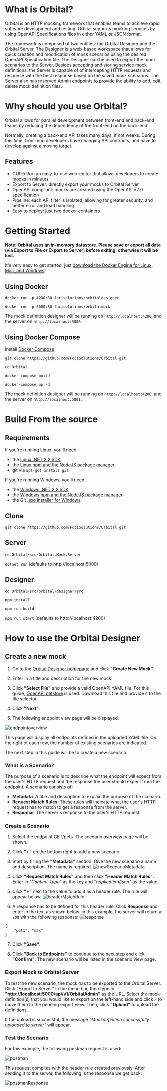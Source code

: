 # What is Orbital?

Orbital is an HTTP mocking framework that enables teams to achieve rapid software development and testing. Orbital supports mocking services by using OpenAPI Specifications files in either YAML or JSON format.

The framework is composed of two entities: the Orbital Designer and the Orbital Server. The Designer is a web-based workspace that allows for quick creation and modification of mock scenarios using the desired OpenAPI Specification file. The Designer can be used to export the mock scenarios to the Server. Besides accepting and storing service mock definitions, the Server is capable of of intercepting HTTP requests and response with the best response based on the saved mock scenarios. The Server also has reserved Admin endpoints to provide the ability to add, edit, delete mock definition files.

# Why should you use Orbital?

Orbital allows for parallel development between front-end and back-end teams by reducing the dependency of the front-end on the back-end.

Normally, creating a back-end API takes many days, if not weeks. During this time, front-end developers have changing API contracts, and have to develop against a moving target.

## Features

- GUI Editor: an easy-to-use web-editor that allows developers to create mocks in minutes
- Export to Server: directly export your mocks to Orbital Server
- OpenAPI compliant: mocks are created using the OpenAPI v2.0 specification
- Pipeline: each API filter is isolated, allowing for greater security, and better error and load handling
- Easy to deploy: just two docker containers

# Getting Started 

**Note: Orbital uses an in-memory datastore. Please save or export all data (via Export to File or Export to Server) before exiting, otherwise it will be lost.**

It's very easy to get started; just [download the Docker Engine for Linux, Mac, and Windows](https://hub.docker.com/?overlay=onboarding):

## Using Docker

`docker run -p 4200:80 focisolutions/orbitaldesigner`

`docker run -p 5000:80 focisolutions/orbitalmock`

The mock definition designer will be running on `http://localhost:4200`, and the server on `http://localhost:5000`.

## Using Docker Compose

Install [Docker Compose](https://docs.docker.com/compose/install/)

`git clone https://github.com/FociSolutions/Orbital.git`

`cd Orbital`

`docker-compose build`

`docker-compose up -d`

The mock definition designer will be running on `http://localhost:4200`, and the server on `http://localhost:5001`.

# Build From the source

## Requirements

If you're running Linux, you'll need:

- the [Linux .NET 2.2 SDK](https://docs.microsoft.com/dotnet/core/install/linux-package-managers)
- the [Linux npm and the NodeJS package manager](https://nodejs.org/en/download/package-manager/)
- git via `apt-get install git`

If you're running Windows, you'll need:

- the [Windows .NET 2.2 SDK](https://dotnet.microsoft.com/download/dotnet-core/thank-you/sdk-2.2.100-windows-x64-installer)
- the [Windows npm and the NodeJS package manager](https://nodejs.org/en/download/)
- the Git [.exe installer for Windows](https://git-scm.com/download/win)

## Clone

`git clone https://github.com/FociSolutions/Orbital.git`

## Server

`cd Orbital/src/Orbital.Mock.Server`

`dotnet run` (defaults to http://localhost:5000)

## Designer

`cd Orbital/src/orbital-designer/src`

`npm install`

`npm run build`

`npm run start` (defaults to http://localhost:4200)

# How to use the Orbital Designer
## Create a new mock

1. Go to the [Orbital Designer homepage](http://localhost:4200) and click **"Create New Mock"**.

2. Enter in a title and description for the new mock.

3. Click **"Select File"** and provide a valid OpenAPI YAML file. For this guide, [OpenAPI petstore](https://github.com/OAI/OpenAPI-Specification/blob/master/examples/v2.0/yaml/petstore.yaml) is used. Download this file and provide it to the file selector.

4. Click **"Next"**.

5. The following endpoint view page will be displayed:

![endpointoverview](/readme_images/endpointoverview.png)

This page will display all endpoints defined in the uploaded YAML file. On the right of each row, the number of existing scenarios are indicated.

The next step in this guide will be to create a new scenario.

### What is a Scenario?
The purpose of a scenario is to describe what the endpoint will expect from the user's HTTP request and the response the user should expect from the endpoint. A scenario consists of:
* **Metadata**: A title and description to explain the purpose of the scenario.
* **Request Match Rules**: These rules will indicate what the user's HTTP request has to match to get a response from the server.
* **Response**: The server's response to the user's HTTP request.

### Create a Scenario

1. Select the endpoint GET/pets. The scenario overview page will be shown.

2. Click **"+"** on the bottom right to add a new scenario.

3. Start by filling the **"Metadata"** section. Give the new scenario a name and description. The name is required.
![newScenarioMetadata](/readme_images/newScenarioMetadata.png)

4. Click **"Request Match Rules"** and then click **"Header Match Rules"**. Enter in *"Content-Type"* as the key and *"application/json"* as the value.

5. Click **"+"** next to the value to add it as a header rule. The rule will appear below.
![headerMatchRule](/readme_images/headerMatchRule.png)

6. A response has to be defined for this header rule. Click **Response** and enter in the text as shown below. In this example, the server will return a `200` with the following response:
![response](/readme_images/newScenarioResponse.png)
```
{
	"pet1": "max"
}
```

7. Click **"Save"**.

8. Click **"Back to Endpoints"** to continue to the next step and click **"Confirm"**. The new scenario will be listed in the scenario view page.

### Export Mock to Orbital Server

To test the new scenario, the mock has to be exported to the Orbital Server. Click "Export to Server" in the menu bar, then type in **"http://localhost:5000/api/v1/OrbitalAdmin"** as the URL. Select the mock definition(s) that you would like to export on the left-hand side and click `>` to move them to the pending export view. Then, click **"Upload"** to upload the definitions.

If the upload is successful, the message *"Mockdefinition successfully uploaded to server"* will appear.

### Test the Scenario

For this example, the following postman request is used:

![postman](/readme_images/postmanRequest.png)

This request complies with the header rule created previously. After sending it to the server, the following is the response we get back:

![postmanResponse](/readme_images/postmanResponse.png)